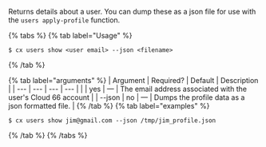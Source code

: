 Returns details about a user. You can dump these as a json file for use with the `users apply-profile` function.

{% tabs %}
{% tab label="Usage" %}

```shell
$ cx users show <user email> --json <filename>
```
{% /tab %}
    
{% tab label="arguments" %}
| Argument | Required? | Default | Description |
|  ---  |  ---  |  ---  |  ---  |
| <user email> | yes | — | The email address associated with the user's Cloud 66 account |
| \--json <filename> | no | — | Dumps the profile data as a json formatted file. |
{% /tab %}
{% tab label="examples" %}

```shell
$ cx users show jim@gmail.com --json /tmp/jim_profile.json
```

{% /tab %}
{% /tabs %}